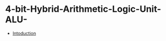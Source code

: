 # 4-bit-Hybrid-Arithmetic-Logic-Unit-ALU-
- [Intoduction](https://github.com/Sanathkumar02/4-bit-Hybrid-Arithmetic-Logic-Unit-ALU-/blob/main/Introduction.md)
